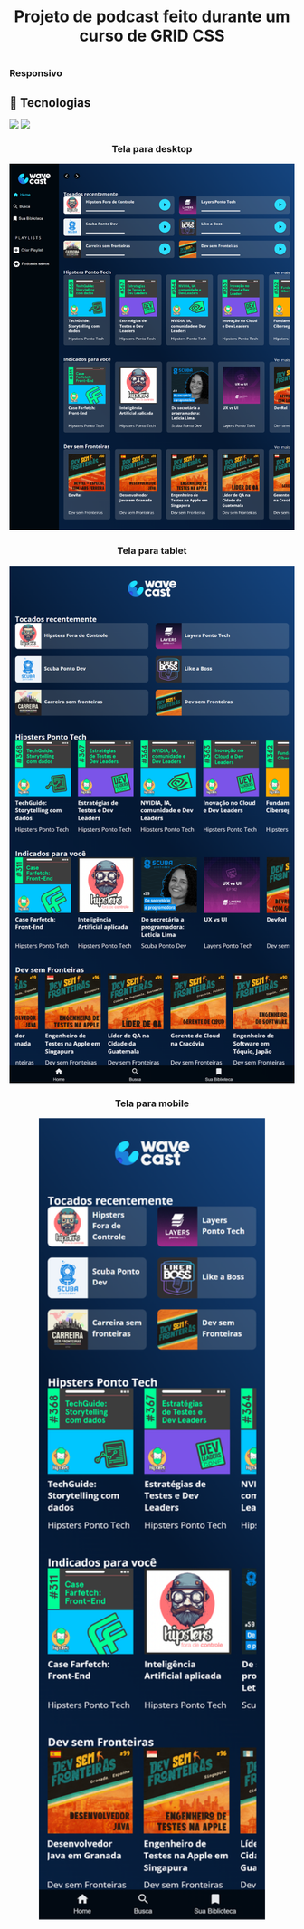 # <h1 align="center">Projeto de podcast feito durante um curso de GRID CSS</h1>

# <h3>Responsivo</h3> 

## 🚀 Tecnologias
<div>
  <img src="https://img.shields.io/badge/HTML-239120?style=for-the-badge&logo=html5&logoColor=white">
  <img src="https://img.shields.io/badge/CSS-239120?&style=for-the-badge&logo=css3&logoColor=white">
</div>

<!-- ## Tecnologias utilizadas no projeto
* HTML
* CSS -->

<h3 align="center">Tela para desktop</h3>
<div align="center">
  <img src="https://github.com/DeangellesES/site_de_podcast-grid-CSS/blob/main/layout%20desktop.png" width="800">
</div>

<h3 align="center">Tela para tablet</h3>
<div align="center">
  <img src="https://github.com/DeangellesES/site_de_podcast-grid-CSS/blob/main/loytou%20tablet.png" width="600">
</div>

<h3 align="center">Tela para mobile</h3>
<div align="center">
  <img src="https://github.com/DeangellesES/site_de_podcast-grid-CSS/blob/main/loytout%20mobile.png" width="400">
</div>
